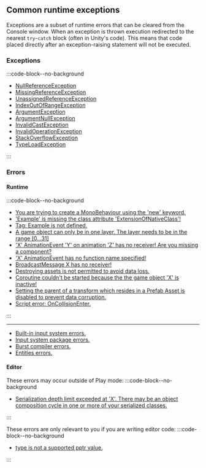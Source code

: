 ## Common runtime exceptions
Exceptions are a subset of runtime errors that can be cleared from the Console window.
When an exception is thrown execution redirected to the nearest `try`-`catch` block (often in Unity's code).
This means that code placed directly after an exception-raising statement will not be executed.

### Exceptions

:::code-block--no-background
- [NullReferenceException](../../Runtime%20Exceptions/NullReferenceException.md)
- [MissingReferenceException](../../Runtime%20Exceptions/MissingReferenceException.md)
- [UnassignedReferenceException](../../Runtime%20Exceptions/UnassignedReferenceException.md)
- [IndexOutOfRangeException](../../Runtime%20Exceptions/IndexOutOfRangeException.md)
- [ArgumentException](../../Runtime%20Exceptions/ArgumentException.md)
- [ArgumentNullException](../../Runtime%20Exceptions/ArgumentNullException.md)
- [InvalidCastException](../../Runtime%20Exceptions/InvalidCastException.md)
- [InvalidOperationException](../../Runtime%20Exceptions/InvalidOperationException.md)
- [StackOverflowException](../../Runtime%20Exceptions/StackOverflowException.md)
- [TypeLoadException](../../Runtime%20Exceptions/TypeLoadException.md)

:::

### Errors
#### Runtime
:::code-block--no-background
- [You are trying to create a MonoBehaviour using the 'new' keyword.](../../Runtime%20Errors/MonoBehaviourNew.md)
- ['Example' is missing the class attribute 'ExtensionOfNativeClass'!](../Scripts/Loading%20Issues.md)
- [Tag: Example is not defined.](../../Runtime%20Errors/Undefined%20Tag.md)
- [A game object can only be in one layer. The layer needs to be in the range [0...31]](../../Runtime%20Errors/Undefined%20Layer.md)
- ['X' AnimationEvent 'Y' on animation 'Z' has no receiver! Are you missing a component?](../../Animation/Animation%20Event/Receivers.md)
- ['X' AnimationEvent has no function name specified!](../../Animation/Animation%20Event/Functions.md)
- [BroadcastMessage X has no receiver!](../../Runtime%20Errors/BroadcastMessage.md)
- [Destroying assets is not permitted to avoid data loss.](../../Runtime%20Errors/Destroying%20Assets.md)
- [Coroutine couldn't be started because the the game object 'X' is inactive!](../Coroutines/Inactive%20Objects.md)
- [Setting the parent of a transform which resides in a Prefab Asset is disabled to prevent data corruption.](../../Runtime%20Errors/Prefab%20Modifications_Parents.md)
- [Script error: OnCollisionEnter.](../Physics%20Messages/2%20Collision%20Messages%202D.md)

:::

---
- [Built-in input system errors.](../Input/Built-In%20Input.md)
- [Input system package errors.](../Input/Input%20System/Errors.md)
- [Burst compiler errors.](../../DOTS/Burst/Common%20Errors.md)
- [Entities errors.](../../DOTS/Entities/Common%20Errors.md)

#### Editor
These errors may occur outside of Play mode:
:::code-block--no-background

- [Serialization depth limit exceeded at 'X'. There may be an object composition cycle in one or more of your serialized classes.](../../Runtime%20Errors/Serialization%20Depth%20Limit.md)

:::

These errors are only relevant to you if you are writing editor code:
:::code-block--no-background
- [type is not a supported pptr value.](../../Runtime%20Errors/ObjectReferenceValue%20Error.md)

:::
